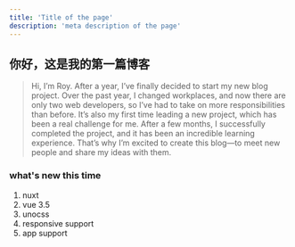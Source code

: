 ```yaml
---
title: 'Title of the page'
description: 'meta description of the page'
---
```


## 你好，这是我的第一篇博客

> Hi, I’m Roy. After a year, I’ve finally decided to start my new blog project. Over the past year, I changed workplaces, and now there are only two web developers, so I’ve had to take on more responsibilities than before. It’s also my first time leading a new project, which has been a real challenge for me. After a few months, I successfully completed the project, and it has been an incredible learning experience. That’s why I’m excited to create this blog—to meet new people and share my ideas with them.

### what's new this time

1. nuxt
2. vue 3.5
3. unocss
4. responsive support
5. app support
